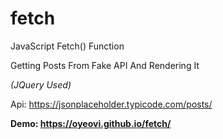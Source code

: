 # fetch
JavaScript Fetch() Function

Getting Posts From Fake API And Rendering It 

<i>(JQuery Used)</i>

Api: https://jsonplaceholder.typicode.com/posts/

<b>Demo: https://oyeovi.github.io/fetch/</b>
